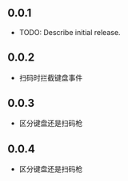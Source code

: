 ## 0.0.1

* TODO: Describe initial release.

## 0.0.2

* 扫码时拦截键盘事件

## 0.0.3

* 区分键盘还是扫码枪

## 0.0.4

* 区分键盘还是扫码枪
